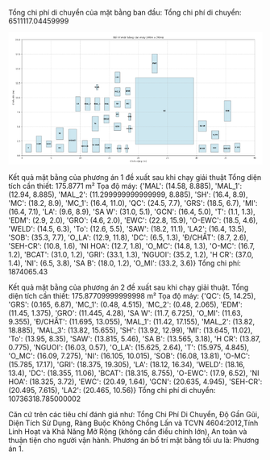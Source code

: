 Tổng chi phí di chuyển của mặt bằng ban đầu:
Tổng chi phí di chuyển: 6511117.04459999

![image alt](https://github.com/cbungvu963/Facility-Planning/blob/9aefa14a408d9fa9e286f51b989fc014bc659726/K%E1%BA%BFt%20qu%E1%BA%A3%20m%E1%BA%B7t%20b%E1%BA%B1ng%20c%E1%BB%A7a%20ph%C6%B0%C6%A1ng%20%C3%A1n%201%20%C4%91%E1%BB%81%20xu%E1%BA%A5t%20sau%20khi%20ch%E1%BA%A1y%20gi%E1%BA%A3i%20thu%E1%BA%ADt.png)

Kết quả mặt bằng của phương án 1 đề xuất sau khi chạy giải thuật
Tổng diện tích cần thiết: 175.8771 m²
Tọa độ máy: {'MAL': (14.58, 8.885), 'MAL_1': (12.94, 8.885), 'MAL_2': (11.299999999999999, 8.885), 'SH': (16.4, 8.9), 'MC': (18.2, 8.9), 'MC_1': (16.4, 11.0), 'QC': (24.5, 7.7), 'GRS': (18.5, 6.7), 'MI': (16.4, 7.1), 'LA': (9.6, 8.9), 'SA W': (31.0, 5.1), 'GCN': (16.4, 5.0), 'T': (1.1, 1.3), 'EDM': (2.9, 2.0), 'GRO': (4.6, 2.0), 'EWC': (22.8, 15.9), 'O-EWC': (18.5, 4.6), 'WELD': (14.5, 6.3), 'To': (12.6, 5.5), 'SAW': (18.2, 11.1), 'LA2': (16.4, 13.5), 'SOB': (35.3, 7.7), 'O_LA': (12.9, 11.8), 'DC': (6.5, 1.3), 'Đ/CHẤT': (8.7, 2.6), 'SEH-CR': (10.8, 1.6), 'NI HOA': (12.7, 1.8), 'O_MC': (14.8, 1.3), 'O-MC': (16.7, 1.2), 'BCAT': (31.0, 1.2), 'GRI': (33.1, 1.3), 'NGUOI': (35.2, 1.2), 'H CR': (37.0, 1.4), 'NI': (6.5, 3.8), 'SA B': (18.0, 1.2), 'O_MI': (33.2, 3.6)}
Tổng chi phí: 1874065.43


Kết quả mặt bằng của phương án 2 đề xuất sau khi chạy giải thuật.
Tổng diện tích cần thiết: 175.87709999999998 m²
Tọa độ máy: {'QC': (5, 14.25), 'GRS': (0.165, 6.87), 'MC_1': (0.48, 4.515), 'MC_2': (0.48, 2.065), 'EDM': (11.45, 1.375), 'GRO': (11.445, 4.28), 'SA W': (11.7, 6.725), 'O_MI': (11.63, 9.355), 'Đ/CHẤT': (11.695, 13.055), 'MAL_1': (11.42, 17.155), 'MAL_2': (13.82, 18.885), 'MAL_3': (13.82, 15.655), 'SH': (13.92, 12.99), 'MI': (13.645, 11.02), 'To': (13.95, 8.35), 'SAW': (13.815, 5.46), 'SA B': (13.565, 3.18), 'H CR': (13.87, 0.775), 'NGUOI': (16.03, 0.57), 'O_LA': (15.625, 2.64), 'T': (15.975, 4.845), 'O_MC': (16.09, 7.275), 'NI': (16.105, 10.015), 'SOB': (16.08, 13.81), 'O-MC': (15.785, 17.17), 'GRI': (18.375, 19.305), 'LA': (18.12, 16.34), 'WELD': (18.16, 13.4), 'DC': (18.355, 11.06), 'BCAT': (18.315, 8.755), 'O-EWC': (17.9, 6.52), 'NI HOA': (18.325, 3.72), 'EWC': (20.49, 1.64), 'GCN': (20.635, 4.945), 'SEH-CR': (20.495, 7.615), 'LA2': (20.465, 10.56)}
Tổng chi phí di chuyển: 10736318.785000002

Căn cứ trên các tiêu chí đánh giá như: Tổng Chi Phí Di Chuyển, Độ Gần Gũi, Diện Tích Sử Dụng, Ràng Buộc Không Chồng Lấn và TCVN 4604:2012,Tính Linh Hoạt và Khả Năng Mở Rộng 
(không cần điều chỉnh lớn), An toàn và thuận tiện cho người vận hành. 
Phương án bố trí mặt bằng tối ưu là: Phương án 1.
